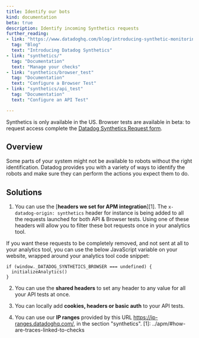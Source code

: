 ```yaml
---
title: Identify our bots
kind: documentation
beta: true
description: Identify incoming Synthetics requests
further_reading:
- link: "https://www.datadoghq.com/blog/introducing-synthetic-monitoring/"
  tag: "Blog"
  text: "Introducing Datadog Synthetics"
- link: "synthetics/"
  tag: "Documentation"
  text: "Manage your checks"
- link: "synthetics/browser_test"
  tag: "Documentation"
  text: "Configure a Browser Test"
- link: "synthetics/api_test"
  tag: "Documentation"
  text: "Configure an API Test"

---
```


<div class="alert alert-warning">Synthetics is only available in the US. Browser tests are available in beta: to request access complete the <a href="https://app.datadoghq.com/synthetics/beta">Datadog Synthetics Request form</a>.</div>

## Overview

Some parts of your system might not be available to robots without the right identification. Datadog provides you with a variety of ways to identify the robots and make sure they can perform the actions you expect them to do.

## Solutions

1. You can use the [**headers we set for APM integration**][1]. The `x-datadog-origin: synthetics` header for instance is being added to all the requests launched for both API & Browser tests. Using one of these headers will allow you to filter these bot requests once in your analytics tool.

If you want these requests to be completely removed, and not sent at all to your analytics tool, you can use the below JavaScript variable on your website, wrapped around your analytics tool code snippet:

```
if (window._DATADOG_SYNTHETICS_BROWSER === undefined) {
  initializeAnalytics()
}
```

2. You can use the **shared headers** to set any header to any value for all your API tests at once.

3. You can locally add **cookies, headers or basic auth** to your API tests.

4. You can use our **IP ranges** provided by this URL https://ip-ranges.datadoghq.com/, in the section "synthetics".
[1]: ../apm/#how-are-traces-linked-to-checks
